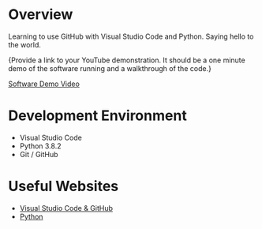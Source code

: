 # Overview

Learning to use GitHub with Visual Studio Code and Python. Saying hello to the world.

{Provide a link to your YouTube demonstration.  It should be a one minute demo of the software running and a walkthrough of the code.}

[Software Demo Video](http://youtube.link.goes.here)

# Development Environment

* Visual Studio Code
* Python 3.8.2
* Git / GitHub

# Useful Websites

* [Visual Studio Code & GitHub](https://code.visualstudio.com/docs/editor/github)
* [Python](https://www.python.org/)
